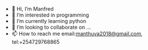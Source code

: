 - 👋 Hi, I’m Manfred 
- 👀 I’m interested in programming 
- 🌱 I’m currently learning python 
- 💞️ I’m looking to collaborate on ...
- 📫 How to reach me email:manthuva2018@gmail.com, tel:+254729768865

<!---
manfred837/manfred837 is a ✨ special ✨ repository because its `README.md` (this file) appears on your GitHub profile.
You can click the Preview link to take a look at your changes.
--->
